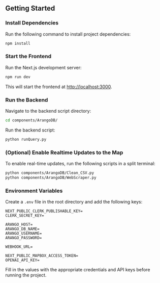 ## Getting Started

### Install Dependencies
Run the following command to install project dependencies:
```bash
npm install
```

### Start the Frontend
Run the Next.js development server:
```bash
npm run dev
```

This will start the frontend at [http://localhost:3000](http://localhost:3000).

### Run the Backend
Navigate to the backend script directory:
```bash
cd components/ArangoDB/
```
Run the backend script:
```bash
python runQuery.py
```

### (Optional) Enable Realtime Updates to the Map
To enable real-time updates, run the following scripts in a split terminal:
```bash
python components/ArangoDB/Clean_CSV.py
python components/ArangoDB/WebScraper.py
```

### Environment Variables
Create a `.env` file in the root directory and add the following keys:
```
NEXT_PUBLIC_CLERK_PUBLISHABLE_KEY=
CLERK_SECRET_KEY=

ARANGO_HOST=
ARANGO_DB_NAME=
ARANGO_USERNAME=
ARANGO_PASSWORD=

WEBHOOK_URL=

NEXT_PUBLIC_MAPBOX_ACCESS_TOKEN=
OPENAI_API_KEY=
```
Fill in the values with the appropriate credentials and API keys before running the project.


